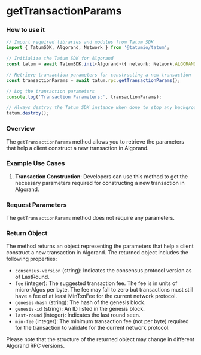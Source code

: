 # getTransactionParams

### How to use it

```typescript
// Import required libraries and modules from Tatum SDK
import { TatumSDK, Algorand, Network } from '@tatumio/tatum';

// Initialize the Tatum SDK for Algorand
const tatum = await TatumSDK.init<Algorand>({ network: Network.ALGORAND_ALGOD });

// Retrieve transaction parameters for constructing a new transaction
const transactionParams = await tatum.rpc.getTransactionParams();

// Log the transaction parameters
console.log('Transaction Parameters:', transactionParams);

// Always destroy the Tatum SDK instance when done to stop any background processes
tatum.destroy();
```

### Overview

The `getTransactionParams` method allows you to retrieve the parameters that help a client construct a new transaction in Algorand.

### Example Use Cases

1. **Transaction Construction**: Developers can use this method to get the necessary parameters required for constructing a new transaction in Algorand.

### Request Parameters

The `getTransactionParams` method does not require any parameters.

### Return Object

The method returns an object representing the parameters that help a client construct a new transaction in Algorand. The returned object includes the following properties:

- `consensus-version` (string): Indicates the consensus protocol version as of LastRound.
- `fee` (integer): The suggested transaction fee. The fee is in units of micro-Algos per byte. The fee may fall to zero but transactions must still have a fee of at least MinTxnFee for the current network protocol.
- `genesis-hash` (string): The hash of the genesis block.
- `genesis-id` (string): An ID listed in the genesis block.
- `last-round` (integer): Indicates the last round seen.
- `min-fee` (integer): The minimum transaction fee (not per byte) required for the transaction to validate for the current network protocol.

Please note that the structure of the returned object may change in different Algorand RPC versions.